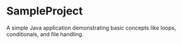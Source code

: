 # SampleProject

 A simple Java application demonstrating basic concepts like loops, conditionals, and file handling.
